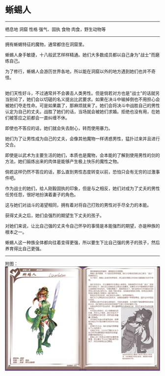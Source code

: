 # 蜥蜴人

  -------- ------------------
  栖息地   洞窟
  性格     强气、固执
  食物     肉食，野生动物等
  -------- ------------------

拥有蜥蜴特征的魔物，通常都住在洞窟里。

蜥蜴人身手敏捷，十八般武艺样样精通。她们大多数成员都以自己身为"战士"而磨练自己。

为了修行，蜥蜴人会游历世界各地，所以能在洞窟以外的地方遇到她们也并不奇怪。

<br>
她们天性好斗，不过通常并不会袭击人类男性。但是倘若对方也是"战士"的话就另当别论了，她们会以切磋的名义提出比武要求。如果在决斗中输掉倒也不用担心会被她们夺走性命。可是如果嬴了，那麻烦就来了。她们会将决斗中战胜自己的男性认定为自己的丈夫。战胜了她们的话，当场就会被她们求婚。拒绝也没有用，在她们被答应之前都会一直纠缠不休。

即使也不答应的话，她们就会失去耐心，转而使用暴力。

她们为了让男性成为自己的丈夫，会像其他魔物一样诱惑男性，猛扑过来并且进行交合。

即使是以武术为主要生活的她们，本质也是魔物，会本能的了解到使用男性的剑的方法，她们锻炼出来的肉体是能够产生极上快乐的魔性之物。

倘若这样仍然不答应的话，那么直到男性态度转变以前，恐怕只会有无穷的过激事件吧。

作为战士的她们，给人刚毅固执的印象，但是与之相反，她们对成为了丈夫的男性任劳任怨，很好地扮演着妻子的角色。

这与她们对战斗的渴望相同，拥有着对将自己打败的男性对手尽全力的本能。

获得丈夫之后，她们会强烈的期望生下丈夫的孩子。

对她们来说，让比自己强的丈夫令自己怀孕的事情是本能强烈的期望，亦是种族的根本之一。

蜥蜴人这一种族全体都向往着变得更强，所以要生下比自己强的男子的孩子，然后养育得比自己更强。

------------------------------------------------------------------------

附图： ![](img\魔物娘图鉴I\66-67蜥蜴人.jpg)
